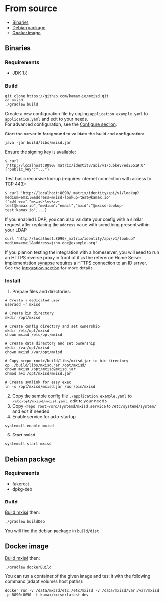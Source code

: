 # From source
- [Binaries](#binaries)
- [Debian package](#debian-package)
- [Docker image](#docker-image)

## Binaries
### Requirements
- JDK 1.8

### Build
```
git clone https://github.com/kamax-io/mxisd.git
cd mxisd
./gradlew build
```

Create a new configuration file by coping `application.example.yaml` to `application.yaml` and edit to your needs.  
For advanced configuration, see the [Configure section](configure.md).

Start the server in foreground to validate the build and configuration:
```
java -jar build/libs/mxisd.jar
```

Ensure the signing key is available:
```
$ curl 'http://localhost:8090/_matrix/identity/api/v1/pubkey/ed25519:0'
{"public_key":"..."}
```

Test basic recursive lookup (requires Internet connection with access to TCP 443):
```
$ curl 'http://localhost:8090/_matrix/identity/api/v1/lookup?medium=email&address=mxisd-lookup-test@kamax.io'
{"address":"mxisd-lookup-test@kamax.io","medium":"email","mxid":"@mxisd-lookup-test:kamax.io",...}
```

If you enabled LDAP, you can also validate your config with a similar request after replacing the `address` value with
something present within your LDAP
```
curl 'http://localhost:8090/_matrix/identity/api/v1/lookup?medium=email&address=john.doe@example.org'
```

If you plan on testing the integration with a homeserver, you will need to run an HTTPS reverse proxy in front of it
as the reference Home Server implementation [synapse](https://github.com/matrix-org/synapse) requires a HTTPS connection
to an ID server.  
See the [Integration section](#integration) for more details.

### Install
1. Prepare files and directories:
```
# Create a dedicated user
useradd -r mxisd

# Create bin directory
mkdir /opt/mxisd

# Create config directory and set ownership
mkdir /etc/opt/mxisd
chown mxisd /etc/opt/mxisd

# Create data directory and set ownership
mkdir /var/opt/mxisd
chown mxisd /var/opt/mxisd

# Copy <repo root>/build/libs/mxisd.jar to bin directory
cp ./build/libs/mxisd.jar /opt/mxisd/
chown mxisd /opt/mxisd/mxisd.jar
chmod a+x /opt/mxisd/mxisd.jar

# Create symlink for easy exec
ln -s /opt/mxisd/mxisd.jar /usr/bin/mxisd
```

2. Copy the sample config file `./application.example.yaml` to `/etc/opt/mxisd/mxisd.yaml`, edit to your needs
4. Copy `<repo root>/src/systemd/mxisd.service` to `/etc/systemd/system/` and edit if needed
5. Enable service for auto-startup
```
systemctl enable mxisd
```
6. Start mxisd
```
systemctl start mxisd
```

## Debian package
### Requirements
- fakeroot
- dpkg-deb

### Build
[Build mxisd](#build) then:
```
./gradlew buildDeb 
```
You will find the debian package in `build/dist`

## Docker image
[Build mxisd](#build) then:
```
./gradlew dockerBuild
```
You can run a container of the given image and test it with the following command (adapt volumes host paths):
```
docker run -v /data/mxisd/etc:/etc/mxisd -v /data/mxisd/var:/var/mxisd -p 8090:8090 -t kamax/mxisd:latest-dev
```
